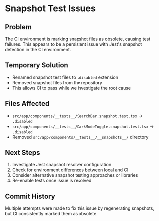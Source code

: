 # Snapshot Test Issues

## Problem

The CI environment is marking snapshot files as obsolete, causing test failures. This appears to be a persistent issue with Jest's snapshot detection in the CI environment.

## Temporary Solution

- Renamed snapshot test files to `.disabled` extension
- Removed snapshot files from the repository
- This allows CI to pass while we investigate the root cause

## Files Affected

- `src/app/components/__tests__/SearchBar.snapshot.test.tsx` → `.disabled`
- `src/app/components/__tests__/DarkModeToggle.snapshot.test.tsx` → `.disabled`
- Removed `src/app/components/__tests__/__snapshots__/` directory

## Next Steps

1. Investigate Jest snapshot resolver configuration
2. Check for environment differences between local and CI
3. Consider alternative snapshot testing approaches or libraries
4. Re-enable tests once issue is resolved

## Commit History

Multiple attempts were made to fix this issue by regenerating snapshots, but CI consistently marked them as obsolete.
